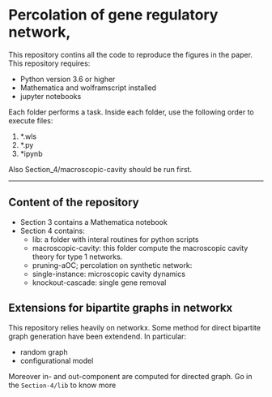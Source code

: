 # Percolation of gene regulatory network,

This repository contins all the code to reproduce the figures in the paper.
This repository requires:

- Python version 3.6 or higher
- Mathematica and wolframscript installed
- jupyter notebooks

Each folder performs a task. Inside each folder, use the following order to execute files:

1. *.wls
2. *.py
3. *ipynb

Also Section_4/macroscopic-cavity should be run first.

---
## Content of the repository
- Section 3 contains a Mathematica notebook
- Section 4 contains:
	- lib: a folder with interal routines for python scripts
	- macroscopic-cavity: this folder compute the macroscopic cavity theory for type 1 networks.
	- pruning-aOC; percolation  on synthetic network:	
	- single-instance: microscopic cavity dynamics
	- knockout-cascade: single gene removal


## Extensions for bipartite graphs in networkx 
This repository relies heavily on networkx. Some method for direct bipartite graph generation have been extendend. In particular:

- random graph 
- configurational model

Moreover in- and out-component are computed for directed graph.
Go in the `Section-4/lib` to know more

